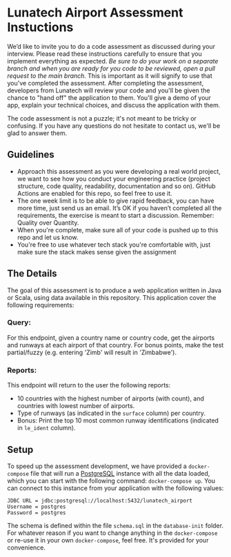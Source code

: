 # Lunatech Airport Assessment Instuctions

We’d like to invite you to do a code assessment as discussed during your
interview. Please read these instructions carefully to ensure that you implement
everything as expected. *Be sure to do your work on a separate branch and when
you are ready for you code to be reviewed, open a pull request to the main
branch*. This is important as it will signify to use that you've completed the
assessment. After completing the assessment, developers from Lunatech will
review your code and you'll be given the chance to "hand off" the application to
them. You'll give a demo of your app, explain your technical choices, and
discuss the application with them.

The code assessment is not a puzzle; it's not meant to be tricky or confusing.
If you have any questions do not hesitate to contact us, we'll be glad to answer
them.

## Guidelines

  - Approach this assessment as you were developing a real world project, we
    want to see how you conduct your engineering practice (project structure,
    code quality, readability, documentation and so on). GitHub Actions are
    enabled for this repo, so feel free to use it.
  - The one week limit is to be able to give rapid feedback, you can have more
    time, just send us an email. It’s OK if you haven’t completed all the
    requirements, the exercise is meant to start a discussion. Remember:
    Quality over Quantity.
  - When you're complete, make sure all of your code is pushed up to this repo
    and let us know.
  - You're free to use whatever tech stack you're comfortable with, just make
    sure the stack makes sense given the assignment

## The Details
The goal of this assessment is to produce a web application written in Java or
Scala, using data available in this repository. This application cover the
following requirements:

### Query:

For this endpoint, given a country name or country code, get the airports and
runways at each airport of that country. For bonus points, make the test
partial/fuzzy (e.g.  entering 'Zimb' will result in 'Zimbabwe').

### Reports:

This endpoint will return to the user the following reports:
  - 10 countries with the highest number of airports (with count), and countries
    with lowest number of airports.
  - Type of runways (as indicated in the `surface` column) per country.
  - Bonus: Print the top 10 most common runway identifications (indicated in `le_ident`
    column).

## Setup

To speed up the assessment development, we have provided a `docker-compose` file that
will run a [PostgreSQL](https://www.postgresql.org/) instance with all the data loaded,
which you can start with the following command: `docker-compose up`. You can connect to
this instance from your application with the following values:

```
JDBC URL = jdbc:postgresql://localhost:5432/lunatech_airport
Username = postgres
Password = postgres
```

The schema is defined within the file `schema.sql` in the `database-init`
folder. For whatever reason if you want to change anything in the
`docker-compose` or re-use it in your own `docker-compose`, feel free. It's
provided for your convenience.
